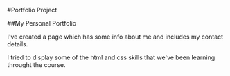 #Portfolio Project

##My Personal Portfolio

I've created a page which has some info about me and includes my contact details.

I tried to display some of the html and css skills that we've been learning throught the course.